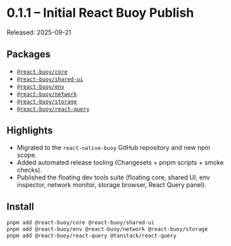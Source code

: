 # 0.1.1 – Initial React Buoy Publish

Released: 2025-09-21

## Packages
- [`@react-buoy/core`](https://www.npmjs.com/package/@react-buoy/core)
- [`@react-buoy/shared-ui`](https://www.npmjs.com/package/@react-buoy/shared-ui)
- [`@react-buoy/env`](https://www.npmjs.com/package/@react-buoy/env)
- [`@react-buoy/network`](https://www.npmjs.com/package/@react-buoy/network)
- [`@react-buoy/storage`](https://www.npmjs.com/package/@react-buoy/storage)
- [`@react-buoy/react-query`](https://www.npmjs.com/package/@react-buoy/react-query)

## Highlights
- Migrated to the `react-native-buoy` GitHub repository and new npm scope.
- Added automated release tooling (Changesets + pnpm scripts + smoke checks).
- Published the floating dev tools suite (floating core, shared UI, env inspector, network monitor, storage browser, React Query panel).

## Install
```bash
pnpm add @react-buoy/core @react-buoy/shared-ui
pnpm add @react-buoy/env @react-buoy/network @react-buoy/storage
pnpm add @react-buoy/react-query @tanstack/react-query
```
